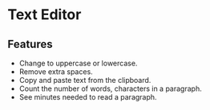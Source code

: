 # Text Editor

## Features

-  Change to uppercase or lowercase.
-  Remove extra spaces.
-  Copy and paste text from the clipboard.
-  Count the number of words, characters in a paragraph.
-  See minutes needed to read a paragraph.
<!-- -  Save/Load files with .txt extension. -->